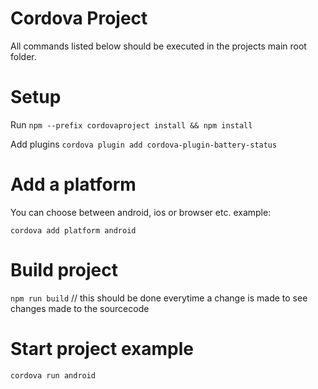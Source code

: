 # Cordova Project #

All commands listed below should be executed in the projects main root folder.


# Setup  #

Run 
`npm --prefix cordovaproject install && npm install`

Add plugins
`cordova plugin add cordova-plugin-battery-status`

# Add a platform #

You can choose between android, ios or browser etc.
example:

`cordova add platform android`

# Build project #

`npm run build` // this should be done everytime a change is made to see changes made to the sourcecode

# Start project example #

`cordova run android`


